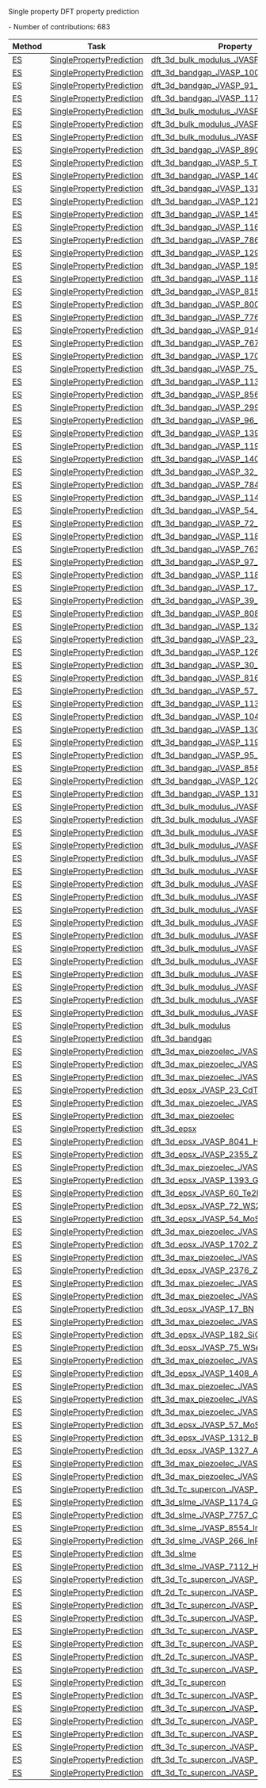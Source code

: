 Single property DFT property prediction

<!--number_of_contributions--> - Number of contributions: 683

<!--table_content--><table style="width:100%" id="j_table"><thead><tr><th>Method</th><th>Task</th><th>Property</th><th>Model name</th><th>Metric</th><th>Score</th><th>Team</th><th>Dataset</th><th>Size</th></tr></thead><tr><td><a href= "./ES" target="_blank">ES</a></td><td><a href= "./ES/SinglePropertyPrediction" target="_blank">SinglePropertyPrediction</a></td><td><a href= "./dft_3d_bulk_modulus_JVASP_890_Ge" target="_blank">dft_3d_bulk_modulus_JVASP_890_Ge</a></td><td><a href="https://github.com/usnistgov/jarvis_leaderboard/tree/main/jarvis_leaderboard/contributions/qmcpack_dmc_pbe" target="_blank">qmcpack_dmc_pbe</a></td><td>MAE</td><td>2.184</td><td>JARVIS</td><td>dft_3d</td><td>1</td></tr><tr><td><a href= "./ES" target="_blank">ES</a></td><td><a href= "./ES/SinglePropertyPrediction" target="_blank">SinglePropertyPrediction</a></td><td><a href= "./dft_3d_bandgap_JVASP_1002_Si" target="_blank">dft_3d_bandgap_JVASP_1002_Si</a></td><td><a href="https://github.com/usnistgov/jarvis_leaderboard/tree/main/jarvis_leaderboard/contributions/gpaw_gllbsc" target="_blank">gpaw_gllbsc</a></td><td>MAE</td><td>0.005</td><td>GPAW</td><td>dft_3d</td><td>1</td></tr><tr><td><a href= "./ES" target="_blank">ES</a></td><td><a href= "./ES/SinglePropertyPrediction" target="_blank">SinglePropertyPrediction</a></td><td><a href= "./dft_3d_bandgap_JVASP_91_C" target="_blank">dft_3d_bandgap_JVASP_91_C</a></td><td><a href="https://github.com/usnistgov/jarvis_leaderboard/tree/main/jarvis_leaderboard/contributions/gpaw_gllbsc" target="_blank">gpaw_gllbsc</a></td><td>MAE</td><td>0.228</td><td>GPAW</td><td>dft_3d</td><td>1</td></tr><tr><td><a href= "./ES" target="_blank">ES</a></td><td><a href= "./ES/SinglePropertyPrediction" target="_blank">SinglePropertyPrediction</a></td><td><a href= "./dft_3d_bandgap_JVASP_1174_GaAs" target="_blank">dft_3d_bandgap_JVASP_1174_GaAs</a></td><td><a href="https://github.com/usnistgov/jarvis_leaderboard/tree/main/jarvis_leaderboard/contributions/vasp_tbmbj" target="_blank">vasp_tbmbj</a></td><td>MAE</td><td>0.199</td><td>JARVIS</td><td>dft_3d</td><td>1</td></tr><tr><td><a href= "./ES" target="_blank">ES</a></td><td><a href= "./ES/SinglePropertyPrediction" target="_blank">SinglePropertyPrediction</a></td><td><a href= "./dft_3d_bulk_modulus_JVASP_1174_GaAs" target="_blank">dft_3d_bulk_modulus_JVASP_1174_GaAs</a></td><td><a href="https://github.com/usnistgov/jarvis_leaderboard/tree/main/jarvis_leaderboard/contributions/qmcpack_dmc_pbe" target="_blank">qmcpack_dmc_pbe</a></td><td>MAE</td><td>0.967</td><td>JARVIS</td><td>dft_3d</td><td>1</td></tr><tr><td><a href= "./ES" target="_blank">ES</a></td><td><a href= "./ES/SinglePropertyPrediction" target="_blank">SinglePropertyPrediction</a></td><td><a href= "./dft_3d_bulk_modulus_JVASP_91_C" target="_blank">dft_3d_bulk_modulus_JVASP_91_C</a></td><td><a href="https://github.com/usnistgov/jarvis_leaderboard/tree/main/jarvis_leaderboard/contributions/vasp_optcx13" target="_blank">vasp_optcx13</a></td><td>MAE</td><td>4.0</td><td>JARVIS</td><td>dft_3d</td><td>1</td></tr><tr><td><a href= "./ES" target="_blank">ES</a></td><td><a href= "./ES/SinglePropertyPrediction" target="_blank">SinglePropertyPrediction</a></td><td><a href= "./dft_3d_bulk_modulus_JVASP_1002_Si" target="_blank">dft_3d_bulk_modulus_JVASP_1002_Si</a></td><td><a href="https://github.com/usnistgov/jarvis_leaderboard/tree/main/jarvis_leaderboard/contributions/vasp_scan" target="_blank">vasp_scan</a></td><td>MAE</td><td>0.669</td><td>JARVIS</td><td>dft_3d</td><td>1</td></tr><tr><td><a href= "./ES" target="_blank">ES</a></td><td><a href= "./ES/SinglePropertyPrediction" target="_blank">SinglePropertyPrediction</a></td><td><a href= "./dft_3d_bandgap_JVASP_890_Ge" target="_blank">dft_3d_bandgap_JVASP_890_Ge</a></td><td><a href="https://github.com/usnistgov/jarvis_leaderboard/tree/main/jarvis_leaderboard/contributions/qe_pbe_ccECP" target="_blank">qe_pbe_ccECP</a></td><td>MAE</td><td>0.049</td><td>JARVIS</td><td>dft_3d</td><td>1</td></tr><tr><td><a href= "./ES" target="_blank">ES</a></td><td><a href= "./ES/SinglePropertyPrediction" target="_blank">SinglePropertyPrediction</a></td><td><a href= "./dft_3d_bandgap_JVASP_5_TiO2" target="_blank">dft_3d_bandgap_JVASP_5_TiO2</a></td><td><a href="https://github.com/usnistgov/jarvis_leaderboard/tree/main/jarvis_leaderboard/contributions/gpaw_gllbsc" target="_blank">gpaw_gllbsc</a></td><td>MAE</td><td>0.53</td><td>GPAW</td><td>dft_3d</td><td>1</td></tr><tr><td><a href= "./ES" target="_blank">ES</a></td><td><a href= "./ES/SinglePropertyPrediction" target="_blank">SinglePropertyPrediction</a></td><td><a href= "./dft_3d_bandgap_JVASP_1405_CaO" target="_blank">dft_3d_bandgap_JVASP_1405_CaO</a></td><td><a href="https://github.com/usnistgov/jarvis_leaderboard/tree/main/jarvis_leaderboard/contributions/gpaw_gllbsc" target="_blank">gpaw_gllbsc</a></td><td>MAE</td><td>0.438</td><td>GPAW</td><td>dft_3d</td><td>1</td></tr><tr><td><a href= "./ES" target="_blank">ES</a></td><td><a href= "./ES/SinglePropertyPrediction" target="_blank">SinglePropertyPrediction</a></td><td><a href= "./dft_3d_bandgap_JVASP_1312_BP" target="_blank">dft_3d_bandgap_JVASP_1312_BP</a></td><td><a href="https://github.com/usnistgov/jarvis_leaderboard/tree/main/jarvis_leaderboard/contributions/vasp_tbmbj" target="_blank">vasp_tbmbj</a></td><td>MAE</td><td>0.186</td><td>JARVIS</td><td>dft_3d</td><td>1</td></tr><tr><td><a href= "./ES" target="_blank">ES</a></td><td><a href= "./ES/SinglePropertyPrediction" target="_blank">SinglePropertyPrediction</a></td><td><a href= "./dft_3d_bandgap_JVASP_1216_Cu2O" target="_blank">dft_3d_bandgap_JVASP_1216_Cu2O</a></td><td><a href="https://github.com/usnistgov/jarvis_leaderboard/tree/main/jarvis_leaderboard/contributions/gpaw_gllbsc" target="_blank">gpaw_gllbsc</a></td><td>MAE</td><td>0.956</td><td>GPAW</td><td>dft_3d</td><td>1</td></tr><tr><td><a href= "./ES" target="_blank">ES</a></td><td><a href= "./ES/SinglePropertyPrediction" target="_blank">SinglePropertyPrediction</a></td><td><a href= "./dft_3d_bandgap_JVASP_1453_AlCuO2" target="_blank">dft_3d_bandgap_JVASP_1453_AlCuO2</a></td><td><a href="https://github.com/usnistgov/jarvis_leaderboard/tree/main/jarvis_leaderboard/contributions/gpaw_gllbsc" target="_blank">gpaw_gllbsc</a></td><td>MAE</td><td>0.259</td><td>GPAW</td><td>dft_3d</td><td>1</td></tr><tr><td><a href= "./ES" target="_blank">ES</a></td><td><a href= "./ES/SinglePropertyPrediction" target="_blank">SinglePropertyPrediction</a></td><td><a href= "./dft_3d_bandgap_JVASP_116_MgO" target="_blank">dft_3d_bandgap_JVASP_116_MgO</a></td><td><a href="https://github.com/usnistgov/jarvis_leaderboard/tree/main/jarvis_leaderboard/contributions/gpaw_gllbsc" target="_blank">gpaw_gllbsc</a></td><td>MAE</td><td>0.665</td><td>GPAW</td><td>dft_3d</td><td>1</td></tr><tr><td><a href= "./ES" target="_blank">ES</a></td><td><a href= "./ES/SinglePropertyPrediction" target="_blank">SinglePropertyPrediction</a></td><td><a href= "./dft_3d_bandgap_JVASP_7860_SnTe" target="_blank">dft_3d_bandgap_JVASP_7860_SnTe</a></td><td><a href="https://github.com/usnistgov/jarvis_leaderboard/tree/main/jarvis_leaderboard/contributions/vasp_tbmbj" target="_blank">vasp_tbmbj</a></td><td>MAE</td><td>0.068</td><td>JARVIS</td><td>dft_3d</td><td>1</td></tr><tr><td><a href= "./ES" target="_blank">ES</a></td><td><a href= "./ES/SinglePropertyPrediction" target="_blank">SinglePropertyPrediction</a></td><td><a href= "./dft_3d_bandgap_JVASP_1294_BaSe" target="_blank">dft_3d_bandgap_JVASP_1294_BaSe</a></td><td><a href="https://github.com/usnistgov/jarvis_leaderboard/tree/main/jarvis_leaderboard/contributions/gpaw_gllbsc" target="_blank">gpaw_gllbsc</a></td><td>MAE</td><td>0.567</td><td>GPAW</td><td>dft_3d</td><td>1</td></tr><tr><td><a href= "./ES" target="_blank">ES</a></td><td><a href= "./ES/SinglePropertyPrediction" target="_blank">SinglePropertyPrediction</a></td><td><a href= "./dft_3d_bandgap_JVASP_1954_AgCl" target="_blank">dft_3d_bandgap_JVASP_1954_AgCl</a></td><td><a href="https://github.com/usnistgov/jarvis_leaderboard/tree/main/jarvis_leaderboard/contributions/vasp_tbmbj" target="_blank">vasp_tbmbj</a></td><td>MAE</td><td>0.372</td><td>JARVIS</td><td>dft_3d</td><td>1</td></tr><tr><td><a href= "./ES" target="_blank">ES</a></td><td><a href= "./ES/SinglePropertyPrediction" target="_blank">SinglePropertyPrediction</a></td><td><a href= "./dft_3d_bandgap_JVASP_1183_InP" target="_blank">dft_3d_bandgap_JVASP_1183_InP</a></td><td><a href="https://github.com/usnistgov/jarvis_leaderboard/tree/main/jarvis_leaderboard/contributions/vasp_tbmbj" target="_blank">vasp_tbmbj</a></td><td>MAE</td><td>0.033</td><td>JARVIS</td><td>dft_3d</td><td>1</td></tr><tr><td><a href= "./ES" target="_blank">ES</a></td><td><a href= "./ES/SinglePropertyPrediction" target="_blank">SinglePropertyPrediction</a></td><td><a href= "./dft_3d_bandgap_JVASP_8158_SiC" target="_blank">dft_3d_bandgap_JVASP_8158_SiC</a></td><td><a href="https://github.com/usnistgov/jarvis_leaderboard/tree/main/jarvis_leaderboard/contributions/vasp_tbmbj" target="_blank">vasp_tbmbj</a></td><td>MAE</td><td>0.112</td><td>JARVIS</td><td>dft_3d</td><td>1</td></tr><tr><td><a href= "./ES" target="_blank">ES</a></td><td><a href= "./ES/SinglePropertyPrediction" target="_blank">SinglePropertyPrediction</a></td><td><a href= "./dft_3d_bandgap_JVASP_8003_CdS" target="_blank">dft_3d_bandgap_JVASP_8003_CdS</a></td><td><a href="https://github.com/usnistgov/jarvis_leaderboard/tree/main/jarvis_leaderboard/contributions/vasp_tbmbj" target="_blank">vasp_tbmbj</a></td><td>MAE</td><td>0.02</td><td>JARVIS</td><td>dft_3d</td><td>1</td></tr><tr><td><a href= "./ES" target="_blank">ES</a></td><td><a href= "./ES/SinglePropertyPrediction" target="_blank">SinglePropertyPrediction</a></td><td><a href= "./dft_3d_bandgap_JVASP_7762_MgTe" target="_blank">dft_3d_bandgap_JVASP_7762_MgTe</a></td><td><a href="https://github.com/usnistgov/jarvis_leaderboard/tree/main/jarvis_leaderboard/contributions/vasp_tbmbj" target="_blank">vasp_tbmbj</a></td><td>MAE</td><td>0.106</td><td>JARVIS</td><td>dft_3d</td><td>1</td></tr><tr><td><a href= "./ES" target="_blank">ES</a></td><td><a href= "./ES/SinglePropertyPrediction" target="_blank">SinglePropertyPrediction</a></td><td><a href= "./dft_3d_bandgap_JVASP_9147_HfO2" target="_blank">dft_3d_bandgap_JVASP_9147_HfO2</a></td><td><a href="https://github.com/usnistgov/jarvis_leaderboard/tree/main/jarvis_leaderboard/contributions/vasp_tbmbj" target="_blank">vasp_tbmbj</a></td><td>MAE</td><td>0.036</td><td>JARVIS</td><td>dft_3d</td><td>1</td></tr><tr><td><a href= "./ES" target="_blank">ES</a></td><td><a href= "./ES/SinglePropertyPrediction" target="_blank">SinglePropertyPrediction</a></td><td><a href= "./dft_3d_bandgap_JVASP_7678_MgSe" target="_blank">dft_3d_bandgap_JVASP_7678_MgSe</a></td><td><a href="https://github.com/usnistgov/jarvis_leaderboard/tree/main/jarvis_leaderboard/contributions/vasp_optb88vdw" target="_blank">vasp_optb88vdw</a></td><td>MAE</td><td>0.353</td><td>JARVIS</td><td>dft_3d</td><td>1</td></tr><tr><td><a href= "./ES" target="_blank">ES</a></td><td><a href= "./ES/SinglePropertyPrediction" target="_blank">SinglePropertyPrediction</a></td><td><a href= "./dft_3d_bandgap_JVASP_1702_ZnS" target="_blank">dft_3d_bandgap_JVASP_1702_ZnS</a></td><td><a href="https://github.com/usnistgov/jarvis_leaderboard/tree/main/jarvis_leaderboard/contributions/gpaw_gllbsc" target="_blank">gpaw_gllbsc</a></td><td>MAE</td><td>0.056</td><td>GPAW</td><td>dft_3d</td><td>1</td></tr><tr><td><a href= "./ES" target="_blank">ES</a></td><td><a href= "./ES/SinglePropertyPrediction" target="_blank">SinglePropertyPrediction</a></td><td><a href= "./dft_3d_bandgap_JVASP_75_WSe2" target="_blank">dft_3d_bandgap_JVASP_75_WSe2</a></td><td><a href="https://github.com/usnistgov/jarvis_leaderboard/tree/main/jarvis_leaderboard/contributions/gpaw_pbe" target="_blank">gpaw_pbe</a></td><td>MAE</td><td>0.01</td><td>GPAW</td><td>dft_3d</td><td>1</td></tr><tr><td><a href= "./ES" target="_blank">ES</a></td><td><a href= "./ES/SinglePropertyPrediction" target="_blank">SinglePropertyPrediction</a></td><td><a href= "./dft_3d_bandgap_JVASP_1130_LiF" target="_blank">dft_3d_bandgap_JVASP_1130_LiF</a></td><td><a href="https://github.com/usnistgov/jarvis_leaderboard/tree/main/jarvis_leaderboard/contributions/gpaw_gllbsc" target="_blank">gpaw_gllbsc</a></td><td>MAE</td><td>0.77</td><td>GPAW</td><td>dft_3d</td><td>1</td></tr><tr><td><a href= "./ES" target="_blank">ES</a></td><td><a href= "./ES/SinglePropertyPrediction" target="_blank">SinglePropertyPrediction</a></td><td><a href= "./dft_3d_bandgap_JVASP_8566_AgI" target="_blank">dft_3d_bandgap_JVASP_8566_AgI</a></td><td><a href="https://github.com/usnistgov/jarvis_leaderboard/tree/main/jarvis_leaderboard/contributions/vasp_tbmbj" target="_blank">vasp_tbmbj</a></td><td>MAE</td><td>0.821</td><td>JARVIS</td><td>dft_3d</td><td>1</td></tr><tr><td><a href= "./ES" target="_blank">ES</a></td><td><a href= "./ES/SinglePropertyPrediction" target="_blank">SinglePropertyPrediction</a></td><td><a href= "./dft_3d_bandgap_JVASP_299_SnSe" target="_blank">dft_3d_bandgap_JVASP_299_SnSe</a></td><td><a href="https://github.com/usnistgov/jarvis_leaderboard/tree/main/jarvis_leaderboard/contributions/vasp_optb88vdw" target="_blank">vasp_optb88vdw</a></td><td>MAE</td><td>0.192</td><td>JARVIS</td><td>dft_3d</td><td>1</td></tr><tr><td><a href= "./ES" target="_blank">ES</a></td><td><a href= "./ES/SinglePropertyPrediction" target="_blank">SinglePropertyPrediction</a></td><td><a href= "./dft_3d_bandgap_JVASP_96_ZnSe" target="_blank">dft_3d_bandgap_JVASP_96_ZnSe</a></td><td><a href="https://github.com/usnistgov/jarvis_leaderboard/tree/main/jarvis_leaderboard/contributions/vasp_tbmbj" target="_blank">vasp_tbmbj</a></td><td>MAE</td><td>0.19</td><td>JARVIS</td><td>dft_3d</td><td>1</td></tr><tr><td><a href= "./ES" target="_blank">ES</a></td><td><a href= "./ES/SinglePropertyPrediction" target="_blank">SinglePropertyPrediction</a></td><td><a href= "./dft_3d_bandgap_JVASP_1393_GaP" target="_blank">dft_3d_bandgap_JVASP_1393_GaP</a></td><td><a href="https://github.com/usnistgov/jarvis_leaderboard/tree/main/jarvis_leaderboard/contributions/vasp_tbmbj" target="_blank">vasp_tbmbj</a></td><td>MAE</td><td>0.023</td><td>JARVIS</td><td>dft_3d</td><td>1</td></tr><tr><td><a href= "./ES" target="_blank">ES</a></td><td><a href= "./ES/SinglePropertyPrediction" target="_blank">SinglePropertyPrediction</a></td><td><a href= "./dft_3d_bandgap_JVASP_1198_ZnTe" target="_blank">dft_3d_bandgap_JVASP_1198_ZnTe</a></td><td><a href="https://github.com/usnistgov/jarvis_leaderboard/tree/main/jarvis_leaderboard/contributions/vasp_tbmbj" target="_blank">vasp_tbmbj</a></td><td>MAE</td><td>0.157</td><td>JARVIS</td><td>dft_3d</td><td>1</td></tr><tr><td><a href= "./ES" target="_blank">ES</a></td><td><a href= "./ES/SinglePropertyPrediction" target="_blank">SinglePropertyPrediction</a></td><td><a href= "./dft_3d_bandgap_JVASP_1408_AlSb" target="_blank">dft_3d_bandgap_JVASP_1408_AlSb</a></td><td><a href="https://github.com/usnistgov/jarvis_leaderboard/tree/main/jarvis_leaderboard/contributions/vasp_tbmbj" target="_blank">vasp_tbmbj</a></td><td>MAE</td><td>0.087</td><td>JARVIS</td><td>dft_3d</td><td>1</td></tr><tr><td><a href= "./ES" target="_blank">ES</a></td><td><a href= "./ES/SinglePropertyPrediction" target="_blank">SinglePropertyPrediction</a></td><td><a href= "./dft_3d_bandgap_JVASP_32_Al2O3" target="_blank">dft_3d_bandgap_JVASP_32_Al2O3</a></td><td><a href="https://github.com/usnistgov/jarvis_leaderboard/tree/main/jarvis_leaderboard/contributions/gpaw_gllbsc" target="_blank">gpaw_gllbsc</a></td><td>MAE</td><td>0.488</td><td>GPAW</td><td>dft_3d</td><td>1</td></tr><tr><td><a href= "./ES" target="_blank">ES</a></td><td><a href= "./ES/SinglePropertyPrediction" target="_blank">SinglePropertyPrediction</a></td><td><a href= "./dft_3d_bandgap_JVASP_7844_AlN" target="_blank">dft_3d_bandgap_JVASP_7844_AlN</a></td><td><a href="https://github.com/usnistgov/jarvis_leaderboard/tree/main/jarvis_leaderboard/contributions/vasp_tbmbj" target="_blank">vasp_tbmbj</a></td><td>MAE</td><td>0.099</td><td>JARVIS</td><td>dft_3d</td><td>1</td></tr><tr><td><a href= "./ES" target="_blank">ES</a></td><td><a href= "./ES/SinglePropertyPrediction" target="_blank">SinglePropertyPrediction</a></td><td><a href= "./dft_3d_bandgap_JVASP_1145_KCl" target="_blank">dft_3d_bandgap_JVASP_1145_KCl</a></td><td><a href="https://github.com/usnistgov/jarvis_leaderboard/tree/main/jarvis_leaderboard/contributions/vasp_tbmbj" target="_blank">vasp_tbmbj</a></td><td>MAE</td><td>0.091</td><td>JARVIS</td><td>dft_3d</td><td>1</td></tr><tr><td><a href= "./ES" target="_blank">ES</a></td><td><a href= "./ES/SinglePropertyPrediction" target="_blank">SinglePropertyPrediction</a></td><td><a href= "./dft_3d_bandgap_JVASP_54_MoS2" target="_blank">dft_3d_bandgap_JVASP_54_MoS2</a></td><td><a href="https://github.com/usnistgov/jarvis_leaderboard/tree/main/jarvis_leaderboard/contributions/vasp_tbmbj" target="_blank">vasp_tbmbj</a></td><td>MAE</td><td>0.047</td><td>JARVIS</td><td>dft_3d</td><td>1</td></tr><tr><td><a href= "./ES" target="_blank">ES</a></td><td><a href= "./ES/SinglePropertyPrediction" target="_blank">SinglePropertyPrediction</a></td><td><a href= "./dft_3d_bandgap_JVASP_72_WS2" target="_blank">dft_3d_bandgap_JVASP_72_WS2</a></td><td><a href="https://github.com/usnistgov/jarvis_leaderboard/tree/main/jarvis_leaderboard/contributions/vasp_tbmbj" target="_blank">vasp_tbmbj</a></td><td>MAE</td><td>0.134</td><td>JARVIS</td><td>dft_3d</td><td>1</td></tr><tr><td><a href= "./ES" target="_blank">ES</a></td><td><a href= "./ES/SinglePropertyPrediction" target="_blank">SinglePropertyPrediction</a></td><td><a href= "./dft_3d_bandgap_JVASP_1189_InSb" target="_blank">dft_3d_bandgap_JVASP_1189_InSb</a></td><td><a href="https://github.com/usnistgov/jarvis_leaderboard/tree/main/jarvis_leaderboard/contributions/gpaw_lda" target="_blank">gpaw_lda</a></td><td>MAE</td><td>0.024</td><td>GPAW</td><td>dft_3d</td><td>1</td></tr><tr><td><a href= "./ES" target="_blank">ES</a></td><td><a href= "./ES/SinglePropertyPrediction" target="_blank">SinglePropertyPrediction</a></td><td><a href= "./dft_3d_bandgap_JVASP_7630_BAs" target="_blank">dft_3d_bandgap_JVASP_7630_BAs</a></td><td><a href="https://github.com/usnistgov/jarvis_leaderboard/tree/main/jarvis_leaderboard/contributions/vasp_optb88vdw" target="_blank">vasp_optb88vdw</a></td><td>MAE</td><td>0.045</td><td>JARVIS</td><td>dft_3d</td><td>1</td></tr><tr><td><a href= "./ES" target="_blank">ES</a></td><td><a href= "./ES/SinglePropertyPrediction" target="_blank">SinglePropertyPrediction</a></td><td><a href= "./dft_3d_bandgap_JVASP_97_InAs" target="_blank">dft_3d_bandgap_JVASP_97_InAs</a></td><td><a href="https://github.com/usnistgov/jarvis_leaderboard/tree/main/jarvis_leaderboard/contributions/vasp_tbmbj" target="_blank">vasp_tbmbj</a></td><td>MAE</td><td>0.022</td><td>JARVIS</td><td>dft_3d</td><td>1</td></tr><tr><td><a href= "./ES" target="_blank">ES</a></td><td><a href= "./ES/SinglePropertyPrediction" target="_blank">SinglePropertyPrediction</a></td><td><a href= "./dft_3d_bandgap_JVASP_1180_InN" target="_blank">dft_3d_bandgap_JVASP_1180_InN</a></td><td><a href="https://github.com/usnistgov/jarvis_leaderboard/tree/main/jarvis_leaderboard/contributions/vasp_tbmbj" target="_blank">vasp_tbmbj</a></td><td>MAE</td><td>0.038</td><td>JARVIS</td><td>dft_3d</td><td>1</td></tr><tr><td><a href= "./ES" target="_blank">ES</a></td><td><a href= "./ES/SinglePropertyPrediction" target="_blank">SinglePropertyPrediction</a></td><td><a href= "./dft_3d_bandgap_JVASP_17_BN" target="_blank">dft_3d_bandgap_JVASP_17_BN</a></td><td><a href="https://github.com/usnistgov/jarvis_leaderboard/tree/main/jarvis_leaderboard/contributions/vasp_tbmbj" target="_blank">vasp_tbmbj</a></td><td>MAE</td><td>0.085</td><td>JARVIS</td><td>dft_3d</td><td>1</td></tr><tr><td><a href= "./ES" target="_blank">ES</a></td><td><a href= "./ES/SinglePropertyPrediction" target="_blank">SinglePropertyPrediction</a></td><td><a href= "./dft_3d_bandgap_JVASP_39_AlN" target="_blank">dft_3d_bandgap_JVASP_39_AlN</a></td><td><a href="https://github.com/usnistgov/jarvis_leaderboard/tree/main/jarvis_leaderboard/contributions/gpaw_gllbsc" target="_blank">gpaw_gllbsc</a></td><td>MAE</td><td>0.012</td><td>GPAW</td><td>dft_3d</td><td>1</td></tr><tr><td><a href= "./ES" target="_blank">ES</a></td><td><a href= "./ES/SinglePropertyPrediction" target="_blank">SinglePropertyPrediction</a></td><td><a href= "./dft_3d_bandgap_JVASP_8082_SrTiO3" target="_blank">dft_3d_bandgap_JVASP_8082_SrTiO3</a></td><td><a href="https://github.com/usnistgov/jarvis_leaderboard/tree/main/jarvis_leaderboard/contributions/gpaw_gllbsc" target="_blank">gpaw_gllbsc</a></td><td>MAE</td><td>0.77</td><td>GPAW</td><td>dft_3d</td><td>1</td></tr><tr><td><a href= "./ES" target="_blank">ES</a></td><td><a href= "./ES/SinglePropertyPrediction" target="_blank">SinglePropertyPrediction</a></td><td><a href= "./dft_3d_bandgap_JVASP_1327_AlP" target="_blank">dft_3d_bandgap_JVASP_1327_AlP</a></td><td><a href="https://github.com/usnistgov/jarvis_leaderboard/tree/main/jarvis_leaderboard/contributions/vasp_tbmbj" target="_blank">vasp_tbmbj</a></td><td>MAE</td><td>0.063</td><td>JARVIS</td><td>dft_3d</td><td>1</td></tr><tr><td><a href= "./ES" target="_blank">ES</a></td><td><a href= "./ES/SinglePropertyPrediction" target="_blank">SinglePropertyPrediction</a></td><td><a href= "./dft_3d_bandgap_JVASP_23_CdTe" target="_blank">dft_3d_bandgap_JVASP_23_CdTe</a></td><td><a href="https://github.com/usnistgov/jarvis_leaderboard/tree/main/jarvis_leaderboard/contributions/vasp_tbmbj" target="_blank">vasp_tbmbj</a></td><td>MAE</td><td>0.03</td><td>JARVIS</td><td>dft_3d</td><td>1</td></tr><tr><td><a href= "./ES" target="_blank">ES</a></td><td><a href= "./ES/SinglePropertyPrediction" target="_blank">SinglePropertyPrediction</a></td><td><a href= "./dft_3d_bandgap_JVASP_1267_BaTe" target="_blank">dft_3d_bandgap_JVASP_1267_BaTe</a></td><td><a href="https://github.com/usnistgov/jarvis_leaderboard/tree/main/jarvis_leaderboard/contributions/gpaw_gllbsc" target="_blank">gpaw_gllbsc</a></td><td>MAE</td><td>0.253</td><td>GPAW</td><td>dft_3d</td><td>1</td></tr><tr><td><a href= "./ES" target="_blank">ES</a></td><td><a href= "./ES/SinglePropertyPrediction" target="_blank">SinglePropertyPrediction</a></td><td><a href= "./dft_3d_bandgap_JVASP_30_GaN" target="_blank">dft_3d_bandgap_JVASP_30_GaN</a></td><td><a href="https://github.com/usnistgov/jarvis_leaderboard/tree/main/jarvis_leaderboard/contributions/gpaw_gllbsc" target="_blank">gpaw_gllbsc</a></td><td>MAE</td><td>0.338</td><td>GPAW</td><td>dft_3d</td><td>1</td></tr><tr><td><a href= "./ES" target="_blank">ES</a></td><td><a href= "./ES/SinglePropertyPrediction" target="_blank">SinglePropertyPrediction</a></td><td><a href= "./dft_3d_bandgap_JVASP_8169_GaN" target="_blank">dft_3d_bandgap_JVASP_8169_GaN</a></td><td><a href="https://github.com/usnistgov/jarvis_leaderboard/tree/main/jarvis_leaderboard/contributions/gpaw_gllbsc" target="_blank">gpaw_gllbsc</a></td><td>MAE</td><td>0.198</td><td>GPAW</td><td>dft_3d</td><td>1</td></tr><tr><td><a href= "./ES" target="_blank">ES</a></td><td><a href= "./ES/SinglePropertyPrediction" target="_blank">SinglePropertyPrediction</a></td><td><a href= "./dft_3d_bandgap_JVASP_57_MoSe2" target="_blank">dft_3d_bandgap_JVASP_57_MoSe2</a></td><td><a href="https://github.com/usnistgov/jarvis_leaderboard/tree/main/jarvis_leaderboard/contributions/gpaw_pbe" target="_blank">gpaw_pbe</a></td><td>MAE</td><td>0.034</td><td>GPAW</td><td>dft_3d</td><td>1</td></tr><tr><td><a href= "./ES" target="_blank">ES</a></td><td><a href= "./ES/SinglePropertyPrediction" target="_blank">SinglePropertyPrediction</a></td><td><a href= "./dft_3d_bandgap_JVASP_113_ZrO2" target="_blank">dft_3d_bandgap_JVASP_113_ZrO2</a></td><td><a href="https://github.com/usnistgov/jarvis_leaderboard/tree/main/jarvis_leaderboard/contributions/gpaw_gllbsc" target="_blank">gpaw_gllbsc</a></td><td>MAE</td><td>1.287</td><td>GPAW</td><td>dft_3d</td><td>1</td></tr><tr><td><a href= "./ES" target="_blank">ES</a></td><td><a href= "./ES/SinglePropertyPrediction" target="_blank">SinglePropertyPrediction</a></td><td><a href= "./dft_3d_bandgap_JVASP_104_TiO2" target="_blank">dft_3d_bandgap_JVASP_104_TiO2</a></td><td><a href="https://github.com/usnistgov/jarvis_leaderboard/tree/main/jarvis_leaderboard/contributions/gpaw_gllbsc" target="_blank">gpaw_gllbsc</a></td><td>MAE</td><td>0.775</td><td>GPAW</td><td>dft_3d</td><td>1</td></tr><tr><td><a href= "./ES" target="_blank">ES</a></td><td><a href= "./ES/SinglePropertyPrediction" target="_blank">SinglePropertyPrediction</a></td><td><a href= "./dft_3d_bandgap_JVASP_1300_MgS" target="_blank">dft_3d_bandgap_JVASP_1300_MgS</a></td><td><a href="https://github.com/usnistgov/jarvis_leaderboard/tree/main/jarvis_leaderboard/contributions/vasp_tbmbj" target="_blank">vasp_tbmbj</a></td><td>MAE</td><td>0.504</td><td>JARVIS</td><td>dft_3d</td><td>1</td></tr><tr><td><a href= "./ES" target="_blank">ES</a></td><td><a href= "./ES/SinglePropertyPrediction" target="_blank">SinglePropertyPrediction</a></td><td><a href= "./dft_3d_bandgap_JVASP_1192_CdSe" target="_blank">dft_3d_bandgap_JVASP_1192_CdSe</a></td><td><a href="https://github.com/usnistgov/jarvis_leaderboard/tree/main/jarvis_leaderboard/contributions/vasp_tbmbj" target="_blank">vasp_tbmbj</a></td><td>MAE</td><td>0.01</td><td>JARVIS</td><td>dft_3d</td><td>1</td></tr><tr><td><a href= "./ES" target="_blank">ES</a></td><td><a href= "./ES/SinglePropertyPrediction" target="_blank">SinglePropertyPrediction</a></td><td><a href= "./dft_3d_bandgap_JVASP_95_CdS" target="_blank">dft_3d_bandgap_JVASP_95_CdS</a></td><td><a href="https://github.com/usnistgov/jarvis_leaderboard/tree/main/jarvis_leaderboard/contributions/vasp_tbmbj" target="_blank">vasp_tbmbj</a></td><td>MAE</td><td>0.101</td><td>JARVIS</td><td>dft_3d</td><td>1</td></tr><tr><td><a href= "./ES" target="_blank">ES</a></td><td><a href= "./ES/SinglePropertyPrediction" target="_blank">SinglePropertyPrediction</a></td><td><a href= "./dft_3d_bandgap_JVASP_8583_AgBr" target="_blank">dft_3d_bandgap_JVASP_8583_AgBr</a></td><td><a href="https://github.com/usnistgov/jarvis_leaderboard/tree/main/jarvis_leaderboard/contributions/vasp_tbmbj" target="_blank">vasp_tbmbj</a></td><td>MAE</td><td>0.194</td><td>JARVIS</td><td>dft_3d</td><td>1</td></tr><tr><td><a href= "./ES" target="_blank">ES</a></td><td><a href= "./ES/SinglePropertyPrediction" target="_blank">SinglePropertyPrediction</a></td><td><a href= "./dft_3d_bandgap_JVASP_1201_CuCl" target="_blank">dft_3d_bandgap_JVASP_1201_CuCl</a></td><td><a href="https://github.com/usnistgov/jarvis_leaderboard/tree/main/jarvis_leaderboard/contributions/gpaw_gllbsc" target="_blank">gpaw_gllbsc</a></td><td>MAE</td><td>0.708</td><td>GPAW</td><td>dft_3d</td><td>1</td></tr><tr><td><a href= "./ES" target="_blank">ES</a></td><td><a href= "./ES/SinglePropertyPrediction" target="_blank">SinglePropertyPrediction</a></td><td><a href= "./dft_3d_bandgap_JVASP_1315_BaS" target="_blank">dft_3d_bandgap_JVASP_1315_BaS</a></td><td><a href="https://github.com/usnistgov/jarvis_leaderboard/tree/main/jarvis_leaderboard/contributions/vasp_tbmbj" target="_blank">vasp_tbmbj</a></td><td>MAE</td><td>0.601</td><td>JARVIS</td><td>dft_3d</td><td>1</td></tr><tr><td><a href= "./ES" target="_blank">ES</a></td><td><a href= "./ES/SinglePropertyPrediction" target="_blank">SinglePropertyPrediction</a></td><td><a href= "./dft_3d_bulk_modulus_JVASP_25065_Li" target="_blank">dft_3d_bulk_modulus_JVASP_25065_Li</a></td><td><a href="https://github.com/usnistgov/jarvis_leaderboard/tree/main/jarvis_leaderboard/contributions/vasp_optcx13" target="_blank">vasp_optcx13</a></td><td>MAE</td><td>0.0</td><td>JARVIS</td><td>dft_3d</td><td>1</td></tr><tr><td><a href= "./ES" target="_blank">ES</a></td><td><a href= "./ES/SinglePropertyPrediction" target="_blank">SinglePropertyPrediction</a></td><td><a href= "./dft_3d_bulk_modulus_JVASP_14606_Ag" target="_blank">dft_3d_bulk_modulus_JVASP_14606_Ag</a></td><td><a href="https://github.com/usnistgov/jarvis_leaderboard/tree/main/jarvis_leaderboard/contributions/vasp_opt86b" target="_blank">vasp_opt86b</a></td><td>MAE</td><td>1.6</td><td>JARVIS</td><td>dft_3d</td><td>1</td></tr><tr><td><a href= "./ES" target="_blank">ES</a></td><td><a href= "./ES/SinglePropertyPrediction" target="_blank">SinglePropertyPrediction</a></td><td><a href= "./dft_3d_bulk_modulus_JVASP_963_Pd" target="_blank">dft_3d_bulk_modulus_JVASP_963_Pd</a></td><td><a href="https://github.com/usnistgov/jarvis_leaderboard/tree/main/jarvis_leaderboard/contributions/vasp_optcx13" target="_blank">vasp_optcx13</a></td><td>MAE</td><td>5.1</td><td>JARVIS</td><td>dft_3d</td><td>1</td></tr><tr><td><a href= "./ES" target="_blank">ES</a></td><td><a href= "./ES/SinglePropertyPrediction" target="_blank">SinglePropertyPrediction</a></td><td><a href= "./dft_3d_bulk_modulus_JVASP_23864_LiCl" target="_blank">dft_3d_bulk_modulus_JVASP_23864_LiCl</a></td><td><a href="https://github.com/usnistgov/jarvis_leaderboard/tree/main/jarvis_leaderboard/contributions/vasp_optb88vdw" target="_blank">vasp_optb88vdw</a></td><td>MAE</td><td>0.13</td><td>JARVIS</td><td>dft_3d</td><td>1</td></tr><tr><td><a href= "./ES" target="_blank">ES</a></td><td><a href= "./ES/SinglePropertyPrediction" target="_blank">SinglePropertyPrediction</a></td><td><a href= "./dft_3d_bulk_modulus_JVASP_20326_NaF" target="_blank">dft_3d_bulk_modulus_JVASP_20326_NaF</a></td><td><a href="https://github.com/usnistgov/jarvis_leaderboard/tree/main/jarvis_leaderboard/contributions/vasp_opt86b" target="_blank">vasp_opt86b</a></td><td>MAE</td><td>0.5</td><td>JARVIS</td><td>dft_3d</td><td>1</td></tr><tr><td><a href= "./ES" target="_blank">ES</a></td><td><a href= "./ES/SinglePropertyPrediction" target="_blank">SinglePropertyPrediction</a></td><td><a href= "./dft_3d_bulk_modulus_JVASP_984_Rh" target="_blank">dft_3d_bulk_modulus_JVASP_984_Rh</a></td><td><a href="https://github.com/usnistgov/jarvis_leaderboard/tree/main/jarvis_leaderboard/contributions/vasp_optb88vdw" target="_blank">vasp_optb88vdw</a></td><td>MAE</td><td>8.3</td><td>JARVIS</td><td>dft_3d</td><td>1</td></tr><tr><td><a href= "./ES" target="_blank">ES</a></td><td><a href= "./ES/SinglePropertyPrediction" target="_blank">SinglePropertyPrediction</a></td><td><a href= "./dft_3d_bulk_modulus_JVASP_867_Cu" target="_blank">dft_3d_bulk_modulus_JVASP_867_Cu</a></td><td><a href="https://github.com/usnistgov/jarvis_leaderboard/tree/main/jarvis_leaderboard/contributions/vasp_optb88vdw" target="_blank">vasp_optb88vdw</a></td><td>MAE</td><td>0.6</td><td>JARVIS</td><td>dft_3d</td><td>1</td></tr><tr><td><a href= "./ES" target="_blank">ES</a></td><td><a href= "./ES/SinglePropertyPrediction" target="_blank">SinglePropertyPrediction</a></td><td><a href= "./dft_3d_bulk_modulus_JVASP_1130_LiF" target="_blank">dft_3d_bulk_modulus_JVASP_1130_LiF</a></td><td><a href="https://github.com/usnistgov/jarvis_leaderboard/tree/main/jarvis_leaderboard/contributions/vasp_pbe_mp" target="_blank">vasp_pbe_mp</a></td><td>MAE</td><td>0.2</td><td>MP</td><td>dft_3d</td><td>1</td></tr><tr><td><a href= "./ES" target="_blank">ES</a></td><td><a href= "./ES/SinglePropertyPrediction" target="_blank">SinglePropertyPrediction</a></td><td><a href= "./dft_3d_bulk_modulus_JVASP_25180_Ca" target="_blank">dft_3d_bulk_modulus_JVASP_25180_Ca</a></td><td><a href="https://github.com/usnistgov/jarvis_leaderboard/tree/main/jarvis_leaderboard/contributions/vasp_opt86b" target="_blank">vasp_opt86b</a></td><td>MAE</td><td>0.5</td><td>JARVIS</td><td>dft_3d</td><td>1</td></tr><tr><td><a href= "./ES" target="_blank">ES</a></td><td><a href= "./ES/SinglePropertyPrediction" target="_blank">SinglePropertyPrediction</a></td><td><a href= "./dft_3d_bulk_modulus_JVASP_21208_Sr" target="_blank">dft_3d_bulk_modulus_JVASP_21208_Sr</a></td><td><a href="https://github.com/usnistgov/jarvis_leaderboard/tree/main/jarvis_leaderboard/contributions/vasp_opt86b" target="_blank">vasp_opt86b</a></td><td>MAE</td><td>0.0</td><td>JARVIS</td><td>dft_3d</td><td>1</td></tr><tr><td><a href= "./ES" target="_blank">ES</a></td><td><a href= "./ES/SinglePropertyPrediction" target="_blank">SinglePropertyPrediction</a></td><td><a href= "./dft_3d_bulk_modulus_JVASP_816_Al" target="_blank">dft_3d_bulk_modulus_JVASP_816_Al</a></td><td><a href="https://github.com/usnistgov/jarvis_leaderboard/tree/main/jarvis_leaderboard/contributions/vasp_optcx13" target="_blank">vasp_optcx13</a></td><td>MAE</td><td>0.2</td><td>JARVIS</td><td>dft_3d</td><td>1</td></tr><tr><td><a href= "./ES" target="_blank">ES</a></td><td><a href= "./ES/SinglePropertyPrediction" target="_blank">SinglePropertyPrediction</a></td><td><a href= "./dft_3d_bulk_modulus_JVASP_14604_Ba" target="_blank">dft_3d_bulk_modulus_JVASP_14604_Ba</a></td><td><a href="https://github.com/usnistgov/jarvis_leaderboard/tree/main/jarvis_leaderboard/contributions/vasp_optpbe" target="_blank">vasp_optpbe</a></td><td>MAE</td><td>0.1</td><td>JARVIS</td><td>dft_3d</td><td>1</td></tr><tr><td><a href= "./ES" target="_blank">ES</a></td><td><a href= "./ES/SinglePropertyPrediction" target="_blank">SinglePropertyPrediction</a></td><td><a href= "./dft_3d_bulk_modulus_JVASP_23862_NaCl" target="_blank">dft_3d_bulk_modulus_JVASP_23862_NaCl</a></td><td><a href="https://github.com/usnistgov/jarvis_leaderboard/tree/main/jarvis_leaderboard/contributions/vasp_opt86b" target="_blank">vasp_opt86b</a></td><td>MAE</td><td>0.3</td><td>JARVIS</td><td>dft_3d</td><td>1</td></tr><tr><td><a href= "./ES" target="_blank">ES</a></td><td><a href= "./ES/SinglePropertyPrediction" target="_blank">SinglePropertyPrediction</a></td><td><a href= "./dft_3d_bulk_modulus_JVASP_116_MgO" target="_blank">dft_3d_bulk_modulus_JVASP_116_MgO</a></td><td><a href="https://github.com/usnistgov/jarvis_leaderboard/tree/main/jarvis_leaderboard/contributions/vasp_optb88vdw" target="_blank">vasp_optb88vdw</a></td><td>MAE</td><td>4.33</td><td>JARVIS</td><td>dft_3d</td><td>1</td></tr><tr><td><a href= "./ES" target="_blank">ES</a></td><td><a href= "./ES/SinglePropertyPrediction" target="_blank">SinglePropertyPrediction</a></td><td><a href= "./dft_3d_bulk_modulus_JVASP_25114_K" target="_blank">dft_3d_bulk_modulus_JVASP_25114_K</a></td><td><a href="https://github.com/usnistgov/jarvis_leaderboard/tree/main/jarvis_leaderboard/contributions/vasp_optpbe" target="_blank">vasp_optpbe</a></td><td>MAE</td><td>0.1</td><td>JARVIS</td><td>dft_3d</td><td>1</td></tr><tr><td><a href= "./ES" target="_blank">ES</a></td><td><a href= "./ES/SinglePropertyPrediction" target="_blank">SinglePropertyPrediction</a></td><td><a href= "./dft_3d_bulk_modulus_JVASP_14813_Rb" target="_blank">dft_3d_bulk_modulus_JVASP_14813_Rb</a></td><td><a href="https://github.com/usnistgov/jarvis_leaderboard/tree/main/jarvis_leaderboard/contributions/vasp_pbe_mp" target="_blank">vasp_pbe_mp</a></td><td>MAE</td><td>0.1</td><td>MP</td><td>dft_3d</td><td>1</td></tr><tr><td><a href= "./ES" target="_blank">ES</a></td><td><a href= "./ES/SinglePropertyPrediction" target="_blank">SinglePropertyPrediction</a></td><td><a href= "./dft_3d_bulk_modulus_JVASP_182_SiC" target="_blank">dft_3d_bulk_modulus_JVASP_182_SiC</a></td><td><a href="https://github.com/usnistgov/jarvis_leaderboard/tree/main/jarvis_leaderboard/contributions/vasp_optcx13" target="_blank">vasp_optcx13</a></td><td>MAE</td><td>7.1</td><td>JARVIS</td><td>dft_3d</td><td>1</td></tr><tr><td><a href= "./ES" target="_blank">ES</a></td><td><a href= "./ES/SinglePropertyPrediction" target="_blank">SinglePropertyPrediction</a></td><td><a href= "./dft_3d_bulk_modulus" target="_blank">dft_3d_bulk_modulus</a></td><td><a href="https://github.com/usnistgov/jarvis_leaderboard/tree/main/jarvis_leaderboard/contributions/vasp_opt86b" target="_blank">vasp_opt86b</a></td><td>MAE</td><td>4.662</td><td>JARVIS</td><td>dft_3d</td><td>21</td></tr><tr><td><a href= "./ES" target="_blank">ES</a></td><td><a href= "./ES/SinglePropertyPrediction" target="_blank">SinglePropertyPrediction</a></td><td><a href= "./dft_3d_bandgap" target="_blank">dft_3d_bandgap</a></td><td><a href="https://github.com/usnistgov/jarvis_leaderboard/tree/main/jarvis_leaderboard/contributions/vasp_tbmbj" target="_blank">vasp_tbmbj</a></td><td>MAE</td><td>0.498</td><td>JARVIS</td><td>dft_3d</td><td>54</td></tr><tr><td><a href= "./ES" target="_blank">ES</a></td><td><a href= "./ES/SinglePropertyPrediction" target="_blank">SinglePropertyPrediction</a></td><td><a href= "./dft_3d_max_piezoelec_JVASP_1180_InN" target="_blank">dft_3d_max_piezoelec_JVASP_1180_InN</a></td><td><a href="https://github.com/usnistgov/jarvis_leaderboard/tree/main/jarvis_leaderboard/contributions/vasp_optb88vdw_dfpt" target="_blank">vasp_optb88vdw_dfpt</a></td><td>MAE</td><td>0.009</td><td>JARVIS</td><td>dft_3d</td><td>1</td></tr><tr><td><a href= "./ES" target="_blank">ES</a></td><td><a href= "./ES/SinglePropertyPrediction" target="_blank">SinglePropertyPrediction</a></td><td><a href= "./dft_3d_max_piezoelec_JVASP_3450_TiPbO3" target="_blank">dft_3d_max_piezoelec_JVASP_3450_TiPbO3</a></td><td><a href="https://github.com/usnistgov/jarvis_leaderboard/tree/main/jarvis_leaderboard/contributions/vasp_optb88vdw_dfpt" target="_blank">vasp_optb88vdw_dfpt</a></td><td>MAE</td><td>4.376</td><td>JARVIS</td><td>dft_3d</td><td>1</td></tr><tr><td><a href= "./ES" target="_blank">ES</a></td><td><a href= "./ES/SinglePropertyPrediction" target="_blank">SinglePropertyPrediction</a></td><td><a href= "./dft_3d_max_piezoelec_JVASP_7648_ZnS" target="_blank">dft_3d_max_piezoelec_JVASP_7648_ZnS</a></td><td><a href="https://github.com/usnistgov/jarvis_leaderboard/tree/main/jarvis_leaderboard/contributions/vasp_optb88vdw_dfpt" target="_blank">vasp_optb88vdw_dfpt</a></td><td>MAE</td><td>0.397</td><td>JARVIS</td><td>dft_3d</td><td>1</td></tr><tr><td><a href= "./ES" target="_blank">ES</a></td><td><a href= "./ES/SinglePropertyPrediction" target="_blank">SinglePropertyPrediction</a></td><td><a href= "./dft_3d_epsx_JVASP_23_CdTe" target="_blank">dft_3d_epsx_JVASP_23_CdTe</a></td><td><a href="https://github.com/usnistgov/jarvis_leaderboard/tree/main/jarvis_leaderboard/contributions/vasp_optb88vdw_linopt" target="_blank">vasp_optb88vdw_linopt</a></td><td>MAE</td><td>2.923</td><td>JARVIS</td><td>dft_3d</td><td>1</td></tr><tr><td><a href= "./ES" target="_blank">ES</a></td><td><a href= "./ES/SinglePropertyPrediction" target="_blank">SinglePropertyPrediction</a></td><td><a href= "./dft_3d_max_piezoelec_JVASP_41_SiO2" target="_blank">dft_3d_max_piezoelec_JVASP_41_SiO2</a></td><td><a href="https://github.com/usnistgov/jarvis_leaderboard/tree/main/jarvis_leaderboard/contributions/vasp_optb88vdw_dfpt" target="_blank">vasp_optb88vdw_dfpt</a></td><td>MAE</td><td>0.012</td><td>JARVIS</td><td>dft_3d</td><td>1</td></tr><tr><td><a href= "./ES" target="_blank">ES</a></td><td><a href= "./ES/SinglePropertyPrediction" target="_blank">SinglePropertyPrediction</a></td><td><a href= "./dft_3d_max_piezoelec" target="_blank">dft_3d_max_piezoelec</a></td><td><a href="https://github.com/usnistgov/jarvis_leaderboard/tree/main/jarvis_leaderboard/contributions/vasp_optb88vdw_dfpt" target="_blank">vasp_optb88vdw_dfpt</a></td><td>MAE</td><td>1.085</td><td>JARVIS</td><td>dft_3d</td><td>16</td></tr><tr><td><a href= "./ES" target="_blank">ES</a></td><td><a href= "./ES/SinglePropertyPrediction" target="_blank">SinglePropertyPrediction</a></td><td><a href= "./dft_3d_epsx" target="_blank">dft_3d_epsx</a></td><td><a href="https://github.com/usnistgov/jarvis_leaderboard/tree/main/jarvis_leaderboard/contributions/vasp_optb88vdw_linopt" target="_blank">vasp_optb88vdw_linopt</a></td><td>MAE</td><td>1.464</td><td>JARVIS</td><td>dft_3d</td><td>16</td></tr><tr><td><a href= "./ES" target="_blank">ES</a></td><td><a href= "./ES/SinglePropertyPrediction" target="_blank">SinglePropertyPrediction</a></td><td><a href= "./dft_3d_epsx_JVASP_8041_HgTe" target="_blank">dft_3d_epsx_JVASP_8041_HgTe</a></td><td><a href="https://github.com/usnistgov/jarvis_leaderboard/tree/main/jarvis_leaderboard/contributions/vasp_optb88vdw_linopt" target="_blank">vasp_optb88vdw_linopt</a></td><td>MAE</td><td>3.225</td><td>JARVIS</td><td>dft_3d</td><td>1</td></tr><tr><td><a href= "./ES" target="_blank">ES</a></td><td><a href= "./ES/SinglePropertyPrediction" target="_blank">SinglePropertyPrediction</a></td><td><a href= "./dft_3d_epsx_JVASP_2355_ZnGeP2" target="_blank">dft_3d_epsx_JVASP_2355_ZnGeP2</a></td><td><a href="https://github.com/usnistgov/jarvis_leaderboard/tree/main/jarvis_leaderboard/contributions/vasp_optb88vdw_dfpt" target="_blank">vasp_optb88vdw_dfpt</a></td><td>MAE</td><td>0.286</td><td>JARVIS</td><td>dft_3d</td><td>1</td></tr><tr><td><a href= "./ES" target="_blank">ES</a></td><td><a href= "./ES/SinglePropertyPrediction" target="_blank">SinglePropertyPrediction</a></td><td><a href= "./dft_3d_max_piezoelec_JVASP_35711_GaSb" target="_blank">dft_3d_max_piezoelec_JVASP_35711_GaSb</a></td><td><a href="https://github.com/usnistgov/jarvis_leaderboard/tree/main/jarvis_leaderboard/contributions/vasp_optb88vdw_dfpt" target="_blank">vasp_optb88vdw_dfpt</a></td><td>MAE</td><td>0.84</td><td>JARVIS</td><td>dft_3d</td><td>1</td></tr><tr><td><a href= "./ES" target="_blank">ES</a></td><td><a href= "./ES/SinglePropertyPrediction" target="_blank">SinglePropertyPrediction</a></td><td><a href= "./dft_3d_epsx_JVASP_1393_GaP" target="_blank">dft_3d_epsx_JVASP_1393_GaP</a></td><td><a href="https://github.com/usnistgov/jarvis_leaderboard/tree/main/jarvis_leaderboard/contributions/vasp_optb88vdw_linopt" target="_blank">vasp_optb88vdw_linopt</a></td><td>MAE</td><td>0.489</td><td>JARVIS</td><td>dft_3d</td><td>1</td></tr><tr><td><a href= "./ES" target="_blank">ES</a></td><td><a href= "./ES/SinglePropertyPrediction" target="_blank">SinglePropertyPrediction</a></td><td><a href= "./dft_3d_epsx_JVASP_60_Te2Mo" target="_blank">dft_3d_epsx_JVASP_60_Te2Mo</a></td><td><a href="https://github.com/usnistgov/jarvis_leaderboard/tree/main/jarvis_leaderboard/contributions/vasp_optb88vdw_linopt" target="_blank">vasp_optb88vdw_linopt</a></td><td>MAE</td><td>0.727</td><td>JARVIS</td><td>dft_3d</td><td>1</td></tr><tr><td><a href= "./ES" target="_blank">ES</a></td><td><a href= "./ES/SinglePropertyPrediction" target="_blank">SinglePropertyPrediction</a></td><td><a href= "./dft_3d_epsx_JVASP_72_WS2" target="_blank">dft_3d_epsx_JVASP_72_WS2</a></td><td><a href="https://github.com/usnistgov/jarvis_leaderboard/tree/main/jarvis_leaderboard/contributions/vasp_optb88vdw_dfpt" target="_blank">vasp_optb88vdw_dfpt</a></td><td>MAE</td><td>2.41</td><td>JARVIS</td><td>dft_3d</td><td>1</td></tr><tr><td><a href= "./ES" target="_blank">ES</a></td><td><a href= "./ES/SinglePropertyPrediction" target="_blank">SinglePropertyPrediction</a></td><td><a href= "./dft_3d_epsx_JVASP_54_MoS2" target="_blank">dft_3d_epsx_JVASP_54_MoS2</a></td><td><a href="https://github.com/usnistgov/jarvis_leaderboard/tree/main/jarvis_leaderboard/contributions/vasp_optb88vdw_linopt" target="_blank">vasp_optb88vdw_linopt</a></td><td>MAE</td><td>0.865</td><td>JARVIS</td><td>dft_3d</td><td>1</td></tr><tr><td><a href= "./ES" target="_blank">ES</a></td><td><a href= "./ES/SinglePropertyPrediction" target="_blank">SinglePropertyPrediction</a></td><td><a href= "./dft_3d_max_piezoelec_JVASP_57695_BN" target="_blank">dft_3d_max_piezoelec_JVASP_57695_BN</a></td><td><a href="https://github.com/usnistgov/jarvis_leaderboard/tree/main/jarvis_leaderboard/contributions/vasp_optb88vdw_dfpt" target="_blank">vasp_optb88vdw_dfpt</a></td><td>MAE</td><td>0.497</td><td>JARVIS</td><td>dft_3d</td><td>1</td></tr><tr><td><a href= "./ES" target="_blank">ES</a></td><td><a href= "./ES/SinglePropertyPrediction" target="_blank">SinglePropertyPrediction</a></td><td><a href= "./dft_3d_epsx_JVASP_1702_ZnS" target="_blank">dft_3d_epsx_JVASP_1702_ZnS</a></td><td><a href="https://github.com/usnistgov/jarvis_leaderboard/tree/main/jarvis_leaderboard/contributions/vasp_optb88vdw_dfpt" target="_blank">vasp_optb88vdw_dfpt</a></td><td>MAE</td><td>1.391</td><td>JARVIS</td><td>dft_3d</td><td>1</td></tr><tr><td><a href= "./ES" target="_blank">ES</a></td><td><a href= "./ES/SinglePropertyPrediction" target="_blank">SinglePropertyPrediction</a></td><td><a href= "./dft_3d_max_piezoelec_JVASP_1195_ZnO" target="_blank">dft_3d_max_piezoelec_JVASP_1195_ZnO</a></td><td><a href="https://github.com/usnistgov/jarvis_leaderboard/tree/main/jarvis_leaderboard/contributions/vasp_optb88vdw_dfpt" target="_blank">vasp_optb88vdw_dfpt</a></td><td>MAE</td><td>0.763</td><td>JARVIS</td><td>dft_3d</td><td>1</td></tr><tr><td><a href= "./ES" target="_blank">ES</a></td><td><a href= "./ES/SinglePropertyPrediction" target="_blank">SinglePropertyPrediction</a></td><td><a href= "./dft_3d_epsx_JVASP_2376_ZnSiP2" target="_blank">dft_3d_epsx_JVASP_2376_ZnSiP2</a></td><td><a href="https://github.com/usnistgov/jarvis_leaderboard/tree/main/jarvis_leaderboard/contributions/vasp_optb88vdw_linopt" target="_blank">vasp_optb88vdw_linopt</a></td><td>MAE</td><td>0.171</td><td>JARVIS</td><td>dft_3d</td><td>1</td></tr><tr><td><a href= "./ES" target="_blank">ES</a></td><td><a href= "./ES/SinglePropertyPrediction" target="_blank">SinglePropertyPrediction</a></td><td><a href= "./dft_3d_max_piezoelec_JVASP_1327_AlP" target="_blank">dft_3d_max_piezoelec_JVASP_1327_AlP</a></td><td><a href="https://github.com/usnistgov/jarvis_leaderboard/tree/main/jarvis_leaderboard/contributions/vasp_optb88vdw_dfpt" target="_blank">vasp_optb88vdw_dfpt</a></td><td>MAE</td><td>0.765</td><td>JARVIS</td><td>dft_3d</td><td>1</td></tr><tr><td><a href= "./ES" target="_blank">ES</a></td><td><a href= "./ES/SinglePropertyPrediction" target="_blank">SinglePropertyPrediction</a></td><td><a href= "./dft_3d_max_piezoelec_JVASP_1240_LiNbO3" target="_blank">dft_3d_max_piezoelec_JVASP_1240_LiNbO3</a></td><td><a href="https://github.com/usnistgov/jarvis_leaderboard/tree/main/jarvis_leaderboard/contributions/vasp_optb88vdw_dfpt" target="_blank">vasp_optb88vdw_dfpt</a></td><td>MAE</td><td>0.707</td><td>JARVIS</td><td>dft_3d</td><td>1</td></tr><tr><td><a href= "./ES" target="_blank">ES</a></td><td><a href= "./ES/SinglePropertyPrediction" target="_blank">SinglePropertyPrediction</a></td><td><a href= "./dft_3d_epsx_JVASP_17_BN" target="_blank">dft_3d_epsx_JVASP_17_BN</a></td><td><a href="https://github.com/usnistgov/jarvis_leaderboard/tree/main/jarvis_leaderboard/contributions/vasp_optb88vdw_linopt" target="_blank">vasp_optb88vdw_linopt</a></td><td>MAE</td><td>0.307</td><td>JARVIS</td><td>dft_3d</td><td>1</td></tr><tr><td><a href= "./ES" target="_blank">ES</a></td><td><a href= "./ES/SinglePropertyPrediction" target="_blank">SinglePropertyPrediction</a></td><td><a href= "./dft_3d_max_piezoelec_JVASP_30_GaN" target="_blank">dft_3d_max_piezoelec_JVASP_30_GaN</a></td><td><a href="https://github.com/usnistgov/jarvis_leaderboard/tree/main/jarvis_leaderboard/contributions/vasp_optb88vdw_dfpt" target="_blank">vasp_optb88vdw_dfpt</a></td><td>MAE</td><td>0.313</td><td>JARVIS</td><td>dft_3d</td><td>1</td></tr><tr><td><a href= "./ES" target="_blank">ES</a></td><td><a href= "./ES/SinglePropertyPrediction" target="_blank">SinglePropertyPrediction</a></td><td><a href= "./dft_3d_epsx_JVASP_182_SiC" target="_blank">dft_3d_epsx_JVASP_182_SiC</a></td><td><a href="https://github.com/usnistgov/jarvis_leaderboard/tree/main/jarvis_leaderboard/contributions/vasp_optb88vdw_linopt" target="_blank">vasp_optb88vdw_linopt</a></td><td>MAE</td><td>0.384</td><td>JARVIS</td><td>dft_3d</td><td>1</td></tr><tr><td><a href= "./ES" target="_blank">ES</a></td><td><a href= "./ES/SinglePropertyPrediction" target="_blank">SinglePropertyPrediction</a></td><td><a href= "./dft_3d_epsx_JVASP_75_WSe2" target="_blank">dft_3d_epsx_JVASP_75_WSe2</a></td><td><a href="https://github.com/usnistgov/jarvis_leaderboard/tree/main/jarvis_leaderboard/contributions/vasp_optb88vdw_dfpt" target="_blank">vasp_optb88vdw_dfpt</a></td><td>MAE</td><td>3.724</td><td>JARVIS</td><td>dft_3d</td><td>1</td></tr><tr><td><a href= "./ES" target="_blank">ES</a></td><td><a href= "./ES/SinglePropertyPrediction" target="_blank">SinglePropertyPrediction</a></td><td><a href= "./dft_3d_max_piezoelec_JVASP_8047_ZnSe" target="_blank">dft_3d_max_piezoelec_JVASP_8047_ZnSe</a></td><td><a href="https://github.com/usnistgov/jarvis_leaderboard/tree/main/jarvis_leaderboard/contributions/vasp_optb88vdw_dfpt" target="_blank">vasp_optb88vdw_dfpt</a></td><td>MAE</td><td>0.469</td><td>JARVIS</td><td>dft_3d</td><td>1</td></tr><tr><td><a href= "./ES" target="_blank">ES</a></td><td><a href= "./ES/SinglePropertyPrediction" target="_blank">SinglePropertyPrediction</a></td><td><a href= "./dft_3d_epsx_JVASP_1408_AlSb" target="_blank">dft_3d_epsx_JVASP_1408_AlSb</a></td><td><a href="https://github.com/usnistgov/jarvis_leaderboard/tree/main/jarvis_leaderboard/contributions/vasp_optb88vdw_linopt" target="_blank">vasp_optb88vdw_linopt</a></td><td>MAE</td><td>0.337</td><td>JARVIS</td><td>dft_3d</td><td>1</td></tr><tr><td><a href= "./ES" target="_blank">ES</a></td><td><a href= "./ES/SinglePropertyPrediction" target="_blank">SinglePropertyPrediction</a></td><td><a href= "./dft_3d_max_piezoelec_JVASP_1372_AlAs" target="_blank">dft_3d_max_piezoelec_JVASP_1372_AlAs</a></td><td><a href="https://github.com/usnistgov/jarvis_leaderboard/tree/main/jarvis_leaderboard/contributions/vasp_optb88vdw_dfpt" target="_blank">vasp_optb88vdw_dfpt</a></td><td>MAE</td><td>0.82</td><td>JARVIS</td><td>dft_3d</td><td>1</td></tr><tr><td><a href= "./ES" target="_blank">ES</a></td><td><a href= "./ES/SinglePropertyPrediction" target="_blank">SinglePropertyPrediction</a></td><td><a href= "./dft_3d_max_piezoelec_JVASP_110_BaTiO3" target="_blank">dft_3d_max_piezoelec_JVASP_110_BaTiO3</a></td><td><a href="https://github.com/usnistgov/jarvis_leaderboard/tree/main/jarvis_leaderboard/contributions/vasp_optb88vdw_dfpt" target="_blank">vasp_optb88vdw_dfpt</a></td><td>MAE</td><td>5.109</td><td>JARVIS</td><td>dft_3d</td><td>1</td></tr><tr><td><a href= "./ES" target="_blank">ES</a></td><td><a href= "./ES/SinglePropertyPrediction" target="_blank">SinglePropertyPrediction</a></td><td><a href= "./dft_3d_max_piezoelec_JVASP_20778_BeO" target="_blank">dft_3d_max_piezoelec_JVASP_20778_BeO</a></td><td><a href="https://github.com/usnistgov/jarvis_leaderboard/tree/main/jarvis_leaderboard/contributions/vasp_optb88vdw_dfpt" target="_blank">vasp_optb88vdw_dfpt</a></td><td>MAE</td><td>0.487</td><td>JARVIS</td><td>dft_3d</td><td>1</td></tr><tr><td><a href= "./ES" target="_blank">ES</a></td><td><a href= "./ES/SinglePropertyPrediction" target="_blank">SinglePropertyPrediction</a></td><td><a href= "./dft_3d_epsx_JVASP_57_MoSe2" target="_blank">dft_3d_epsx_JVASP_57_MoSe2</a></td><td><a href="https://github.com/usnistgov/jarvis_leaderboard/tree/main/jarvis_leaderboard/contributions/vasp_optb88vdw_linopt" target="_blank">vasp_optb88vdw_linopt</a></td><td>MAE</td><td>0.505</td><td>JARVIS</td><td>dft_3d</td><td>1</td></tr><tr><td><a href= "./ES" target="_blank">ES</a></td><td><a href= "./ES/SinglePropertyPrediction" target="_blank">SinglePropertyPrediction</a></td><td><a href= "./dft_3d_epsx_JVASP_1312_BP" target="_blank">dft_3d_epsx_JVASP_1312_BP</a></td><td><a href="https://github.com/usnistgov/jarvis_leaderboard/tree/main/jarvis_leaderboard/contributions/vasp_optb88vdw_linopt" target="_blank">vasp_optb88vdw_linopt</a></td><td>MAE</td><td>1.893</td><td>JARVIS</td><td>dft_3d</td><td>1</td></tr><tr><td><a href= "./ES" target="_blank">ES</a></td><td><a href= "./ES/SinglePropertyPrediction" target="_blank">SinglePropertyPrediction</a></td><td><a href= "./dft_3d_epsx_JVASP_1327_AlP" target="_blank">dft_3d_epsx_JVASP_1327_AlP</a></td><td><a href="https://github.com/usnistgov/jarvis_leaderboard/tree/main/jarvis_leaderboard/contributions/vasp_optb88vdw_linopt" target="_blank">vasp_optb88vdw_linopt</a></td><td>MAE</td><td>1.073</td><td>JARVIS</td><td>dft_3d</td><td>1</td></tr><tr><td><a href= "./ES" target="_blank">ES</a></td><td><a href= "./ES/SinglePropertyPrediction" target="_blank">SinglePropertyPrediction</a></td><td><a href= "./dft_3d_max_piezoelec_JVASP_39_AlN" target="_blank">dft_3d_max_piezoelec_JVASP_39_AlN</a></td><td><a href="https://github.com/usnistgov/jarvis_leaderboard/tree/main/jarvis_leaderboard/contributions/vasp_optb88vdw_dfpt" target="_blank">vasp_optb88vdw_dfpt</a></td><td>MAE</td><td>1.131</td><td>JARVIS</td><td>dft_3d</td><td>1</td></tr><tr><td><a href= "./ES" target="_blank">ES</a></td><td><a href= "./ES/SinglePropertyPrediction" target="_blank">SinglePropertyPrediction</a></td><td><a href= "./dft_3d_max_piezoelec_JVASP_1408_AlSb" target="_blank">dft_3d_max_piezoelec_JVASP_1408_AlSb</a></td><td><a href="https://github.com/usnistgov/jarvis_leaderboard/tree/main/jarvis_leaderboard/contributions/vasp_optb88vdw_dfpt" target="_blank">vasp_optb88vdw_dfpt</a></td><td>MAE</td><td>0.671</td><td>JARVIS</td><td>dft_3d</td><td>1</td></tr><tr><td><a href= "./ES" target="_blank">ES</a></td><td><a href= "./ES/SinglePropertyPrediction" target="_blank">SinglePropertyPrediction</a></td><td><a href= "./dft_3d_Tc_supercon_JVASP_1151_MgB2" target="_blank">dft_3d_Tc_supercon_JVASP_1151_MgB2</a></td><td><a href="https://github.com/usnistgov/jarvis_leaderboard/tree/main/jarvis_leaderboard/contributions/qe_pbesol_gbrv" target="_blank">qe_pbesol_gbrv</a></td><td>MAE</td><td>6.315</td><td>JARVIS</td><td>dft_3d</td><td>1</td></tr><tr><td><a href= "./ES" target="_blank">ES</a></td><td><a href= "./ES/SinglePropertyPrediction" target="_blank">SinglePropertyPrediction</a></td><td><a href= "./dft_3d_slme_JVASP_1174_GaAs" target="_blank">dft_3d_slme_JVASP_1174_GaAs</a></td><td><a href="https://github.com/usnistgov/jarvis_leaderboard/tree/main/jarvis_leaderboard/contributions/vasp_tbmbj" target="_blank">vasp_tbmbj</a></td><td>MAE</td><td>3.94</td><td>JARVIS</td><td>dft_3d</td><td>1</td></tr><tr><td><a href= "./ES" target="_blank">ES</a></td><td><a href= "./ES/SinglePropertyPrediction" target="_blank">SinglePropertyPrediction</a></td><td><a href= "./dft_3d_slme_JVASP_7757_CdTe" target="_blank">dft_3d_slme_JVASP_7757_CdTe</a></td><td><a href="https://github.com/usnistgov/jarvis_leaderboard/tree/main/jarvis_leaderboard/contributions/vasp_tbmbj" target="_blank">vasp_tbmbj</a></td><td>MAE</td><td>6.77</td><td>JARVIS</td><td>dft_3d</td><td>1</td></tr><tr><td><a href= "./ES" target="_blank">ES</a></td><td><a href= "./ES/SinglePropertyPrediction" target="_blank">SinglePropertyPrediction</a></td><td><a href= "./dft_3d_slme_JVASP_8554_InCuSe2" target="_blank">dft_3d_slme_JVASP_8554_InCuSe2</a></td><td><a href="https://github.com/usnistgov/jarvis_leaderboard/tree/main/jarvis_leaderboard/contributions/vasp_tbmbj" target="_blank">vasp_tbmbj</a></td><td>MAE</td><td>8.35</td><td>JARVIS</td><td>dft_3d</td><td>1</td></tr><tr><td><a href= "./ES" target="_blank">ES</a></td><td><a href= "./ES/SinglePropertyPrediction" target="_blank">SinglePropertyPrediction</a></td><td><a href= "./dft_3d_slme_JVASP_266_InP" target="_blank">dft_3d_slme_JVASP_266_InP</a></td><td><a href="https://github.com/usnistgov/jarvis_leaderboard/tree/main/jarvis_leaderboard/contributions/vasp_tbmbj" target="_blank">vasp_tbmbj</a></td><td>MAE</td><td>9.14</td><td>JARVIS</td><td>dft_3d</td><td>1</td></tr><tr><td><a href= "./ES" target="_blank">ES</a></td><td><a href= "./ES/SinglePropertyPrediction" target="_blank">SinglePropertyPrediction</a></td><td><a href= "./dft_3d_slme" target="_blank">dft_3d_slme</a></td><td><a href="https://github.com/usnistgov/jarvis_leaderboard/tree/main/jarvis_leaderboard/contributions/vasp_tbmbj" target="_blank">vasp_tbmbj</a></td><td>MAE</td><td>5.093</td><td>JARVIS</td><td>dft_3d</td><td>5</td></tr><tr><td><a href= "./ES" target="_blank">ES</a></td><td><a href= "./ES/SinglePropertyPrediction" target="_blank">SinglePropertyPrediction</a></td><td><a href= "./dft_3d_slme_JVASP_7112_H6PbCI3N" target="_blank">dft_3d_slme_JVASP_7112_H6PbCI3N</a></td><td><a href="https://github.com/usnistgov/jarvis_leaderboard/tree/main/jarvis_leaderboard/contributions/vasp_tbmbj" target="_blank">vasp_tbmbj</a></td><td>MAE</td><td>0.52</td><td>JARVIS</td><td>dft_3d</td><td>1</td></tr><tr><td><a href= "./ES" target="_blank">ES</a></td><td><a href= "./ES/SinglePropertyPrediction" target="_blank">SinglePropertyPrediction</a></td><td><a href= "./dft_3d_Tc_supercon_JVASP_19889_NbC" target="_blank">dft_3d_Tc_supercon_JVASP_19889_NbC</a></td><td><a href="https://github.com/usnistgov/jarvis_leaderboard/tree/main/jarvis_leaderboard/contributions/qe_pbesol_gbrv" target="_blank">qe_pbesol_gbrv</a></td><td>MAE</td><td>5.155</td><td>JARVIS</td><td>dft_3d</td><td>1</td></tr><tr><td><a href= "./ES" target="_blank">ES</a></td><td><a href= "./ES/SinglePropertyPrediction" target="_blank">SinglePropertyPrediction</a></td><td><a href= "./dft_2d_Tc_supercon_JVASP_655_NbSe2" target="_blank">dft_2d_Tc_supercon_JVASP_655_NbSe2</a></td><td><a href="https://github.com/usnistgov/jarvis_leaderboard/tree/main/jarvis_leaderboard/contributions/qe_pbesol_gbrv" target="_blank">qe_pbesol_gbrv</a></td><td>MAE</td><td>1.9</td><td>JARVIS</td><td>dft_2d</td><td>1</td></tr><tr><td><a href= "./ES" target="_blank">ES</a></td><td><a href= "./ES/SinglePropertyPrediction" target="_blank">SinglePropertyPrediction</a></td><td><a href= "./dft_3d_Tc_supercon_JVASP_19679_ZrN" target="_blank">dft_3d_Tc_supercon_JVASP_19679_ZrN</a></td><td><a href="https://github.com/usnistgov/jarvis_leaderboard/tree/main/jarvis_leaderboard/contributions/qe_pbesol_gbrv" target="_blank">qe_pbesol_gbrv</a></td><td>MAE</td><td>0.264</td><td>JARVIS</td><td>dft_3d</td><td>1</td></tr><tr><td><a href= "./ES" target="_blank">ES</a></td><td><a href= "./ES/SinglePropertyPrediction" target="_blank">SinglePropertyPrediction</a></td><td><a href= "./dft_3d_Tc_supercon_JVASP_816_Al" target="_blank">dft_3d_Tc_supercon_JVASP_816_Al</a></td><td><a href="https://github.com/usnistgov/jarvis_leaderboard/tree/main/jarvis_leaderboard/contributions/qe_pbesol_gbrv" target="_blank">qe_pbesol_gbrv</a></td><td>MAE</td><td>0.399</td><td>JARVIS</td><td>dft_3d</td><td>1</td></tr><tr><td><a href= "./ES" target="_blank">ES</a></td><td><a href= "./ES/SinglePropertyPrediction" target="_blank">SinglePropertyPrediction</a></td><td><a href= "./dft_3d_Tc_supercon_JVASP_14960_V3Si" target="_blank">dft_3d_Tc_supercon_JVASP_14960_V3Si</a></td><td><a href="https://github.com/usnistgov/jarvis_leaderboard/tree/main/jarvis_leaderboard/contributions/qe_pbesol_gbrv" target="_blank">qe_pbesol_gbrv</a></td><td>MAE</td><td>0.633</td><td>JARVIS</td><td>dft_3d</td><td>1</td></tr><tr><td><a href= "./ES" target="_blank">ES</a></td><td><a href= "./ES/SinglePropertyPrediction" target="_blank">SinglePropertyPrediction</a></td><td><a href= "./dft_3d_Tc_supercon_JVASP_14492_NbO" target="_blank">dft_3d_Tc_supercon_JVASP_14492_NbO</a></td><td><a href="https://github.com/usnistgov/jarvis_leaderboard/tree/main/jarvis_leaderboard/contributions/qe_pbesol_gbrv" target="_blank">qe_pbesol_gbrv</a></td><td>MAE</td><td>2.213</td><td>JARVIS</td><td>dft_3d</td><td>1</td></tr><tr><td><a href= "./ES" target="_blank">ES</a></td><td><a href= "./ES/SinglePropertyPrediction" target="_blank">SinglePropertyPrediction</a></td><td><a href= "./dft_2d_Tc_supercon_JVASP_646_NbS2" target="_blank">dft_2d_Tc_supercon_JVASP_646_NbS2</a></td><td><a href="https://github.com/usnistgov/jarvis_leaderboard/tree/main/jarvis_leaderboard/contributions/qe_pbesol_gbrv" target="_blank">qe_pbesol_gbrv</a></td><td>MAE</td><td>2.2</td><td>JARVIS</td><td>dft_2d</td><td>1</td></tr><tr><td><a href= "./ES" target="_blank">ES</a></td><td><a href= "./ES/SinglePropertyPrediction" target="_blank">SinglePropertyPrediction</a></td><td><a href= "./dft_3d_Tc_supercon_JVASP_11981_Nb3Al" target="_blank">dft_3d_Tc_supercon_JVASP_11981_Nb3Al</a></td><td><a href="https://github.com/usnistgov/jarvis_leaderboard/tree/main/jarvis_leaderboard/contributions/qe_pbesol_gbrv" target="_blank">qe_pbesol_gbrv</a></td><td>MAE</td><td>7.844</td><td>JARVIS</td><td>dft_3d</td><td>1</td></tr><tr><td><a href= "./ES" target="_blank">ES</a></td><td><a href= "./ES/SinglePropertyPrediction" target="_blank">SinglePropertyPrediction</a></td><td><a href= "./dft_3d_Tc_supercon" target="_blank">dft_3d_Tc_supercon</a></td><td><a href="https://github.com/usnistgov/jarvis_leaderboard/tree/main/jarvis_leaderboard/contributions/qe_pbesol_gbrv" target="_blank">qe_pbesol_gbrv</a></td><td>MAE</td><td>3.378</td><td>JARVIS</td><td>dft_3d</td><td>14</td></tr><tr><td><a href= "./ES" target="_blank">ES</a></td><td><a href= "./ES/SinglePropertyPrediction" target="_blank">SinglePropertyPrediction</a></td><td><a href= "./dft_3d_Tc_supercon_JVASP_15938_Nb3Si" target="_blank">dft_3d_Tc_supercon_JVASP_15938_Nb3Si</a></td><td><a href="https://github.com/usnistgov/jarvis_leaderboard/tree/main/jarvis_leaderboard/contributions/qe_pbesol_gbrv" target="_blank">qe_pbesol_gbrv</a></td><td>MAE</td><td>1.499</td><td>JARVIS</td><td>dft_3d</td><td>1</td></tr><tr><td><a href= "./ES" target="_blank">ES</a></td><td><a href= "./ES/SinglePropertyPrediction" target="_blank">SinglePropertyPrediction</a></td><td><a href= "./dft_3d_Tc_supercon_JVASP_934_Nb" target="_blank">dft_3d_Tc_supercon_JVASP_934_Nb</a></td><td><a href="https://github.com/usnistgov/jarvis_leaderboard/tree/main/jarvis_leaderboard/contributions/qe_pbesol_gbrv" target="_blank">qe_pbesol_gbrv</a></td><td>MAE</td><td>1.423</td><td>JARVIS</td><td>dft_3d</td><td>1</td></tr><tr><td><a href= "./ES" target="_blank">ES</a></td><td><a href= "./ES/SinglePropertyPrediction" target="_blank">SinglePropertyPrediction</a></td><td><a href= "./dft_3d_Tc_supercon_JVASP_961_Pb" target="_blank">dft_3d_Tc_supercon_JVASP_961_Pb</a></td><td><a href="https://github.com/usnistgov/jarvis_leaderboard/tree/main/jarvis_leaderboard/contributions/qe_pbesol_gbrv" target="_blank">qe_pbesol_gbrv</a></td><td>MAE</td><td>1.831</td><td>JARVIS</td><td>dft_3d</td><td>1</td></tr><tr><td><a href= "./ES" target="_blank">ES</a></td><td><a href= "./ES/SinglePropertyPrediction" target="_blank">SinglePropertyPrediction</a></td><td><a href= "./dft_3d_Tc_supercon_JVASP_20620_YB6" target="_blank">dft_3d_Tc_supercon_JVASP_20620_YB6</a></td><td><a href="https://github.com/usnistgov/jarvis_leaderboard/tree/main/jarvis_leaderboard/contributions/qe_pbesol_gbrv" target="_blank">qe_pbesol_gbrv</a></td><td>MAE</td><td>2.06</td><td>JARVIS</td><td>dft_3d</td><td>1</td></tr><tr><td><a href= "./ES" target="_blank">ES</a></td><td><a href= "./ES/SinglePropertyPrediction" target="_blank">SinglePropertyPrediction</a></td><td><a href= "./dft_3d_Tc_supercon_JVASP_1014_Ta" target="_blank">dft_3d_Tc_supercon_JVASP_1014_Ta</a></td><td><a href="https://github.com/usnistgov/jarvis_leaderboard/tree/main/jarvis_leaderboard/contributions/qe_pbesol_gbrv" target="_blank">qe_pbesol_gbrv</a></td><td>MAE</td><td>3.14</td><td>JARVIS</td><td>dft_3d</td><td>1</td></tr><tr><td><a href= "./ES" target="_blank">ES</a></td><td><a href= "./ES/SinglePropertyPrediction" target="_blank">SinglePropertyPrediction</a></td><td><a href= "./dft_3d_Tc_supercon_JVASP_36335_NbN" target="_blank">dft_3d_Tc_supercon_JVASP_36335_NbN</a></td><td><a href="https://github.com/usnistgov/jarvis_leaderboard/tree/main/jarvis_leaderboard/contributions/qe_pbesol_gbrv" target="_blank">qe_pbesol_gbrv</a></td><td>MAE</td><td>1.565</td><td>JARVIS</td><td>dft_3d</td><td>1</td></tr><tr><td><a href= "./ES" target="_blank">ES</a></td><td><a href= "./ES/SinglePropertyPrediction" target="_blank">SinglePropertyPrediction</a></td><td><a href= "./dft_3d_Tc_supercon_JVASP_14837_V" target="_blank">dft_3d_Tc_supercon_JVASP_14837_V</a></td><td><a href="https://github.com/usnistgov/jarvis_leaderboard/tree/main/jarvis_leaderboard/contributions/qe_pbesol_gbrv" target="_blank">qe_pbesol_gbrv</a></td><td>MAE</td><td>12.957</td><td>JARVIS</td><td>dft_3d</td><td>1</td></tr><!--table_content--></table>